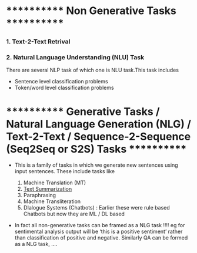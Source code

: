# ********** Non Generative Tasks **********

### 1. Text-2-Text Retrival

### 2. Natural Language Understanding (NLU) Task
There are several NLP task of which one is NLU task.This task includes 
- Sentence level classification problems
- Token/word level classification problems

# ********** Generative Tasks / Natural Language Generation (NLG) / Text-2-Text / Sequence-2-Sequence (Seq2Seq or S2S) Tasks **********
- This is a family of tasks in which we generate new sentences using input sentences. These include tasks like
  1. Machine Translation (MT)
  2. [Text Summarization](https://github.com/khetansarvesh/NLP/tree/main/unitask_downstream_nlp/generative_tasks/text_summarization)
  3. Paraphrasing
  4. Machine Transliteration
  5. DIalogue Systems (Chatbots) : Earlier these were rule based Chatbots but now they are ML / DL based



- In fact all non-generative tasks can be framed as a NLG task !!!! eg for sentimental analysis output will be ‘this is a positive sentiment’ rather than classification of positive and negative. Similarly QA can be formed as a NLG task, ….

